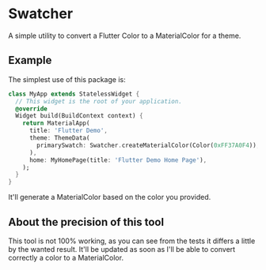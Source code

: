 # Swatcher

A simple utility to convert a Flutter Color to a MaterialColor for a theme.

## Example

The simplest use of this package is:

```dart
class MyApp extends StatelessWidget {
  // This widget is the root of your application.
  @override
  Widget build(BuildContext context) {
    return MaterialApp(
      title: 'Flutter Demo',
      theme: ThemeData(
        primarySwatch: Swatcher.createMaterialColor(Color(0xFF37A0F4)),
      ),
      home: MyHomePage(title: 'Flutter Demo Home Page'),
    );
  }
}
```

It'll generate a MaterialColor based on the color you provided.

## About the precision of this tool
This tool is not 100% working, as you can see from the tests it differs a little by the wanted result. It'll be updated as soon as I'll be able to convert correctly a color to a MaterialColor.
